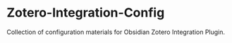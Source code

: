 # Zotero-Integration-Config
Collection of configuration materials for Obsidian Zotero Integration Plugin.
